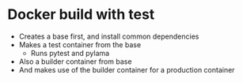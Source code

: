 # Docker build with test

- Creates a base first, and install common dependencies
- Makes a test container from the base
    - Runs pytest and pylama
- Also a builder container from base
- And makes use of the builder container for a production container
